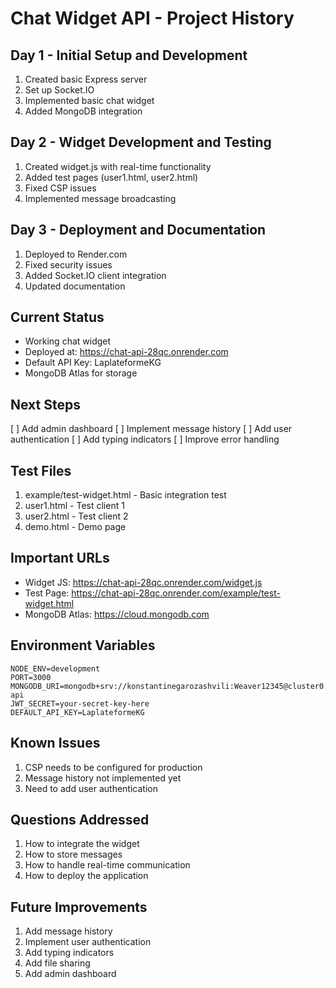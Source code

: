 # Chat Widget API - Project History

## Day 1 - Initial Setup and Development
1. Created basic Express server
2. Set up Socket.IO
3. Implemented basic chat widget
4. Added MongoDB integration

## Day 2 - Widget Development and Testing
1. Created widget.js with real-time functionality
2. Added test pages (user1.html, user2.html)
3. Fixed CSP issues
4. Implemented message broadcasting

## Day 3 - Deployment and Documentation
1. Deployed to Render.com
2. Fixed security issues
3. Added Socket.IO client integration
4. Updated documentation

## Current Status
- Working chat widget
- Deployed at: https://chat-api-28qc.onrender.com
- Default API Key: LaplateformeKG
- MongoDB Atlas for storage

## Next Steps
[ ] Add admin dashboard
[ ] Implement message history
[ ] Add user authentication
[ ] Add typing indicators
[ ] Improve error handling

## Test Files
1. example/test-widget.html - Basic integration test
2. user1.html - Test client 1
3. user2.html - Test client 2
4. demo.html - Demo page

## Important URLs
- Widget JS: https://chat-api-28qc.onrender.com/widget.js
- Test Page: https://chat-api-28qc.onrender.com/example/test-widget.html
- MongoDB Atlas: https://cloud.mongodb.com

## Environment Variables
```env
NODE_ENV=development
PORT=3000
MONGODB_URI=mongodb+srv://konstantinegarozashvili:Weaver12345@cluster0.qdr49.mongodb.net/chat-api
JWT_SECRET=your-secret-key-here
DEFAULT_API_KEY=LaplateformeKG
```

## Known Issues
1. CSP needs to be configured for production
2. Message history not implemented yet
3. Need to add user authentication

## Questions Addressed
1. How to integrate the widget
2. How to store messages
3. How to handle real-time communication
4. How to deploy the application

## Future Improvements
1. Add message history
2. Implement user authentication
3. Add typing indicators
4. Add file sharing
5. Add admin dashboard 